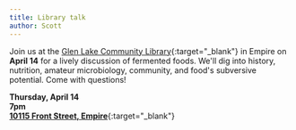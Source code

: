 ```yaml
---
title: Library talk
author: Scott
---
```


Join us at the [Glen Lake Community Library](http://glenlakelibrary.net/){:target="_blank"} in Empire on **April 14** for a lively discussion of fermented foods. We'll dig into history, nutrition, amateur microbiology, community, and food's subversive potential. Come with questions!

**Thursday, April 14**  
**7pm**  
[**10115 Front Street, Empire**](https://goo.gl/maps/dPwQfSwuq7T2){:target="_blank"}
